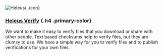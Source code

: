 ﻿![Heleus](/verify/icon.png){ .icon}

### [Heleus Verify](/verify) {.h4 .primary-color}
We want to make it easy to verify files that you download or share with
other people. Text based checksums help to verify files, but they are clumsy to use. We have a
simple way for you to verify files and to publish verifications
for your own files.